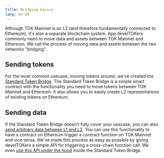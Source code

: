 ```yaml
---
title: Bridging basics
lang: en-US
---
```


Although TOK Mainnet is an L2 (and therefore fundamentally connected to Ethereum), it's also a separate blockchain system.
App develTOKers commonly need to move data and assets between TOK Mainnet and Ethereum.
We call the process of moving data and assets between the two networks "bridging".

## Sending tokens

For the most common usecase, moving tokens around, we've created the [Standard Token Bridge](./standard-bridge.md).
The Standard Token Bridge is a simple smart contract with the functionality you need to move tokens between TOK Mainnet and Ethereum.
It also allows you to easily create L2 representations of existing tokens on Ethereum.

## Sending data

If the Standard Token Bridge doesn't fully cover your usecase, you can also [send arbitrary data between L1 and L2](./messaging.md).
You can use this functionality to have a contract on Ethereum trigger a contract function on TOK Mainnet and vice versa.
We've made this process as easy as possible by giving develTOKers a simple API for triggering a cross-chain function call.
We even [use this API under the hood](https://github.com/ethereum-TOKtimism/TOKtimism/blob/a21cec6d3d00c9d7ed100c0257d4b966b034620f/packages/contracts/contracts/L1/messaging/L1StandardBridge.sol#L202) inside the Standard Token Bridge.
